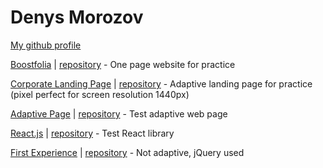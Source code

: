 # Denys Morozov

[My github profile](https://github.com/beniciodenys)

[Boostfolia](https://beniciodenys.github.io/boostfolia/ "boostfolia") | [repository](https://github.com/beniciodenys/boostfolia-app) - One page website for practice 

[Corporate Landing Page](https://beniciodenys.github.io/CorporateLandingPage/ "corporate landing page") | [repository](https://github.com/beniciodenys/CorporateLandingPage) - Adaptive landing page for practice (pixel perfect for screen resolution 1440px) 

[Adaptive Page](https://beniciodenys.github.io/first-adaptive/ "test adaptive web page") | [repository](https://github.com/beniciodenys/first-adaptive) - Test adaptive web page

[React.js](https://beniciodenys.github.io/coolinar-react/ "test React library") | [repository](https://github.com/beniciodenys/coolinar-react) - Test React library

[First Experience](https://beniciodenys.github.io/coolinar-jquery/ "not adaptive, jQuery used") | [repository](https://github.com/beniciodenys/coolinar-jquery) - Not adaptive, jQuery used
